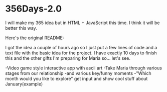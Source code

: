 # 356Days-2.0
I will make my 365 idea but in HTML + JavaScript this time. I think it will be better this way. 

Here's the original README:

I got the idea a couple of hours ago so I just put a few lines of code and a text file with the basic idea for the project. I have exactly 10 days to finish this and the other gifts I'm preparing for Maria so... let's see.

-Video game style interactive app with ascii art 
-Take Maria through various stages from our relationship
-and various key/funny moments 
-"Which month would you like to explore" get input and show cool stuff about January(example)
